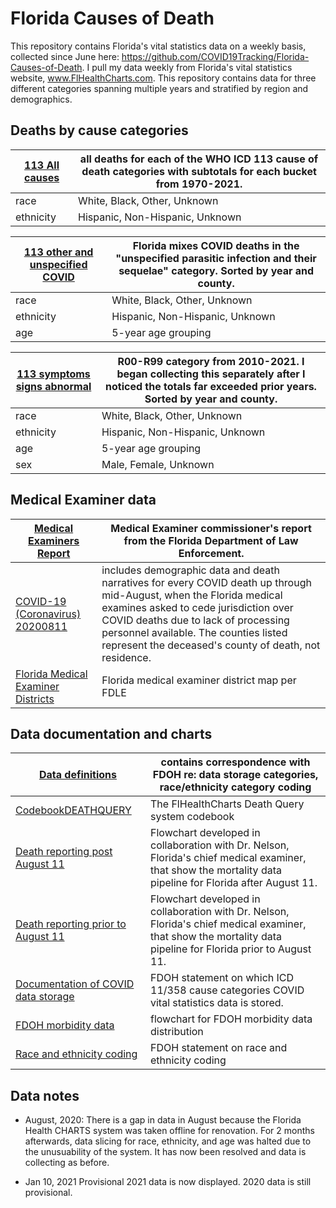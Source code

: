 # Florida Causes of Death
This repository contains Florida's vital statistics data on a weekly basis, collected since June here: https://github.com/COVID19Tracking/Florida-Causes-of-Death. I pull my data weekly from Florida's vital statistics website, www.FlHealthCharts.com. This repository contains data for three different categories spanning multiple years and stratified by region and demographics.

## Deaths by cause categories

[113 All causes](https://github.com/COVID19Tracking/Florida-Causes-of-Death/tree/master/113%20All%20causes) | all deaths for each of the WHO ICD 113 cause of death categories with subtotals for each bucket from 1970-2021.
-------------- | ---------------------------------------------------------------------------------------------------------------
 race | White, Black, Other, Unknown
 ethnicity | Hispanic, Non-Hispanic, Unknown
	
[113 other and unspecified COVID](https://github.com/COVID19Tracking/Florida-Causes-of-Death/tree/master/113%20other%20and%20unspecified_COVID) | Florida mixes COVID deaths in the "unspecified parasitic infection and their sequelae" category. Sorted by year and county.
------------------------------- | ------------------------------------------------------------------------------------------------
race | White, Black, Other, Unknown
ethnicity | Hispanic, Non-Hispanic, Unknown
age | 5-year age grouping

[113 symptoms signs abnormal](https://github.com/COVID19Tracking/Florida-Causes-of-Death/tree/master/113%20symptoms%20signs%20abnormal) | R00-R99 category from 2010-2021. I began collecting this separately after I noticed the totals far exceeded prior years. Sorted by year and county.
--------------------------- | ------------------------------------------------------------------------------------------------------------------------
race | White, Black, Other, Unknown
ethnicity | Hispanic, Non-Hispanic, Unknown
age | 5-year age grouping
sex | Male, Female, Unknown

## Medical Examiner data
[Medical Examiners Report](https://github.com/COVID19Tracking/Florida-Causes-of-Death/tree/master/Medical%20Examiners%20Report) | Medical Examiner commissioner's report from the Florida Department of Law Enforcement.
-------------------------- | ------------------------------------------------------------------------------------------------------------------------------------------
[COVID-19 (Coronavirus) 20200811](https://github.com/COVID19Tracking/Florida-Causes-of-Death/blob/master/Medical%20Examiners%20Report/COVID-19%20(Coronavirus)%2020200811.xlsx) | includes demographic data and death narratives for every COVID death up through mid-August, when the Florida medical examines asked to cede jurisdiction over COVID deaths due to lack of processing personnel available. The counties listed represent the deceased's county of death, not residence.
[Florida Medical Examiner Districts](https://github.com/COVID19Tracking/Florida-Causes-of-Death/blob/master/Medical%20Examiners%20Report/Florida%20Medical%20Examiner%20Districts.pdf)| Florida medical examiner district map per FDLE

## Data documentation and charts

[Data definitions](https://github.com/COVID19Tracking/Florida-Causes-of-Death/tree/master/Data%20definitions) | contains correspondence with FDOH re: data storage categories, race/ethnicity category coding
----------------- | ----------------------------------------------------------------------------------------------------------------------------------------------------
[CodebookDEATHQUERY](https://github.com/COVID19Tracking/Florida-Causes-of-Death/blob/master/Data%20definitions/CodebookDEATHQUERY.pdf) | The FlHealthCharts Death Query system codebook
[Death reporting post August 11](https://github.com/COVID19Tracking/Florida-Causes-of-Death/blob/master/Data%20definitions/Death%20reporting%20post%20August%2011.png) | Flowchart developed in collaboration with Dr. Nelson, Florida's chief medical examiner, that show the mortality data pipeline for Florida after August 11.
[Death reporting prior to August 11](https://github.com/COVID19Tracking/Florida-Causes-of-Death/blob/master/Data%20definitions/Death%20reporting%20prior%20to%20August%2011.png) | Flowchart developed in collaboration with Dr. Nelson, Florida's chief medical examiner, that show the mortality data pipeline for Florida prior to August 11.
[Documentation of COVID data storage](https://github.com/COVID19Tracking/Florida-Causes-of-Death/blob/master/Data%20definitions/Documentation%20of%20COVID%20data%20storage.docx) | FDOH statement on which ICD 11/358 cause categories COVID vital statistics data is stored.
[FDOH morbidity data](https://github.com/COVID19Tracking/Florida-Causes-of-Death/blob/master/Data%20definitions/FDOH%20morbidity%20data.png) | flowchart for FDOH morbidity data distribution
[Race and ethnicity coding](https://github.com/COVID19Tracking/Florida-Causes-of-Death/blob/master/Data%20definitions/Race%20and%20ethnicity%20coding.docx) | FDOH statement on race and ethnicity coding

## Data notes
- August, 2020: There is a gap in data in August because the Florida Health CHARTS system was taken offline for renovation. For 2 months afterwards, data slicing for race, ethnicity, and age was halted due to the unusuability of the system. It has now been resolved and data is collecting as before.
 
 - Jan 10, 2021 Provisional 2021 data is now displayed. 2020 data is still provisional.
 
 
 
